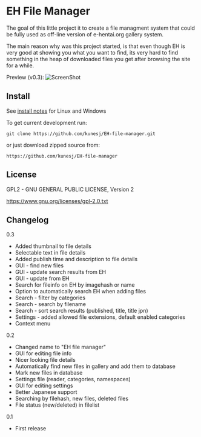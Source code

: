 EH File Manager
======
The goal of this little project it to create a file managment system that could be fully used as off-line version of e-hentai.org gallery system.

The main reason why was this project started, is that even though EH is very good at showing you what you want to find, its very hard to find something in the heap of downloaded files you get after browsing the site for a while.

Preview (v0.3): 
![ScreenShot](https://raw.github.com/kunesj/EH-file-manager/master/doc/preview.png)

Install
-------

See [install notes](https://github.com/kunesj/EH-file-manager/blob/master/INSTALL.md) for Linux and Windows

To get current development run:

    git clone https://github.com/kunesj/EH-file-manager.git
    
or just download zipped source from:

    https://github.com/kunesj/EH-file-manager
    
License
-------
GPL2 - GNU GENERAL PUBLIC LICENSE, Version 2

https://www.gnu.org/licenses/gpl-2.0.txt

Changelog
---------
0.3

- Added thumbnail to file details
- Selectable text in file details
- Added publish time and description to file details
- GUI - find new files
- GUI - update search results from EH
- GUI - update from EH
- Search for fileinfo on EH by imagehash or name
- Option to automatically search EH when adding files
- Search - filter by categories
- Search - search by filename
- Search - sort search results (published, title, title jpn)
- Settings - added allowed file extensions, default enabled categories
- Context menu

0.2

- Changed name to "EH file manager"
- GUI for editing file info 
- Nicer looking file details 
- Automatically find new files in gallery and add them to database
- Mark new files in database
- Settings file (reader, categories, namespaces)
- GUI for editing settings 
- Better Japanese support 
- Searching by filehash, new files, deleted files
- File status (new/deleted) in filelist

0.1

- First release
